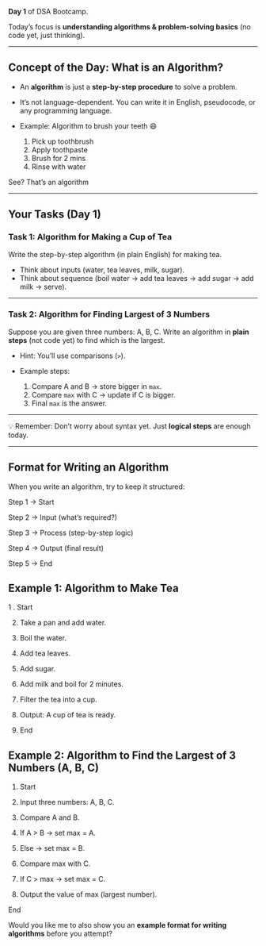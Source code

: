 **Day 1** of DSA Bootcamp.

Today’s focus is **understanding algorithms & problem-solving basics** (no code yet, just thinking).

---

## Concept of the Day: What is an Algorithm?

- An **algorithm** is just a **step-by-step procedure** to solve a problem.
- It’s not language-dependent. You can write it in English, pseudocode, or any programming language.
- Example: Algorithm to brush your teeth 😄

  1. Pick up toothbrush
  2. Apply toothpaste
  3. Brush for 2 mins
  4. Rinse with water

See? That’s an algorithm

---

## Your Tasks (Day 1)

### **Task 1: Algorithm for Making a Cup of Tea**

Write the step-by-step algorithm (in plain English) for making tea.

- Think about inputs (water, tea leaves, milk, sugar).
- Think about sequence (boil water → add tea leaves → add sugar → add milk → serve).

---

### **Task 2: Algorithm for Finding Largest of 3 Numbers**

Suppose you are given three numbers: A, B, C.
Write an algorithm in **plain steps** (not code yet) to find which is the largest.

- Hint: You’ll use comparisons (`>`).
- Example steps:

  1. Compare A and B → store bigger in `max`.
  2. Compare `max` with C → update if C is bigger.
  3. Final `max` is the answer.

---

💡 Remember: Don’t worry about syntax yet. Just **logical steps** are enough today.

---

## Format for Writing an Algorithm

When you write an algorithm, try to keep it structured:

Step 1 → Start

Step 2 → Input (what’s required?)

Step 3 → Process (step-by-step logic)

Step 4 → Output (final result)

Step 5 → End

## Example 1: Algorithm to Make Tea
1 . Start

2. Take a pan and add water.

3. Boil the water.

4. Add tea leaves.

5. Add sugar.

6. Add milk and boil for 2 minutes.

7. Filter the tea into a cup.

8. Output: A cup of tea is ready.

9. End

## Example 2: Algorithm to Find the Largest of 3 Numbers (A, B, C)

1. Start

2. Input three numbers: A, B, C.

3. Compare A and B.

4. If A > B → set max = A.

5. Else → set max = B.

6. Compare max with C.

7. If C > max → set max = C.

8. Output the value of max (largest number).

End

Would you like me to also show you an **example format for writing algorithms** before you attempt?
